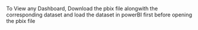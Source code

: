 To View any Dashboard, Download the pbix file alongwith the corresponding dataset and load the dataset in powerBI first before opening the pbix file 
